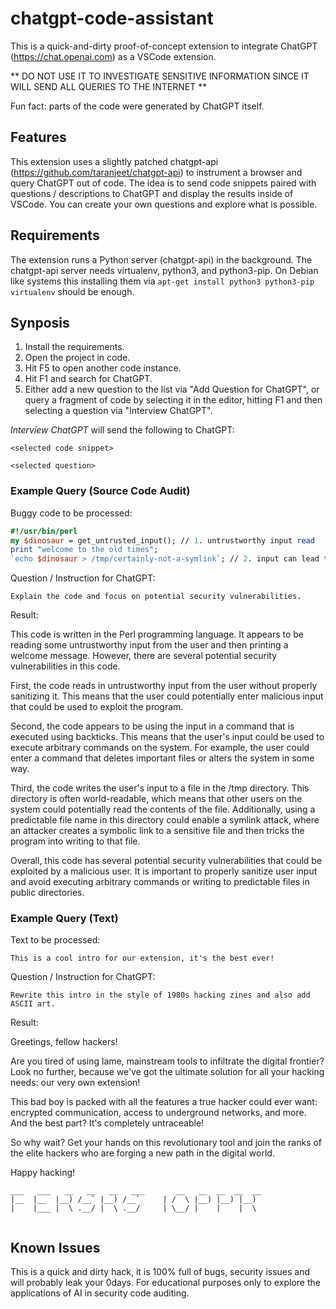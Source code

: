 # chatgpt-code-assistant 

This is a quick-and-dirty proof-of-concept extension to integrate ChatGPT (https://chat.openai.com)
as a VSCode extension.

** DO NOT USE IT TO INVESTIGATE SENSITIVE INFORMATION SINCE IT WILL SEND ALL QUERIES TO THE INTERNET **

Fun fact: parts of the code were generated by ChatGPT itself.

## Features

This extension uses a slightly patched chatgpt-api (https://github.com/taranjeet/chatgpt-api)
to instrument a browser and query ChatGPT out of code. The idea is to send code snippets
paired with questions / descriptions to ChatGPT and display the results inside of VSCode.
You can create your own questions and explore what is possible.

## Requirements

The extension runs a Python server (chatgpt-api) in the background.
The chatgpt-api server needs virtualenv, python3, and python3-pip. On Debian like systems
this installing them via `apt-get install python3 python3-pip virtualenv` should be enough.

## Synposis

1. Install the requirements.
2. Open the project in code.
3. Hit F5 to open another code instance.
4. Hit F1 and search for ChatGPT.
5. Either add a new question to the list via "Add Question for ChatGPT", or query a fragment of code by
selecting it in the editor, hitting F1 and then selecting a question via "Interview ChatGPT".

*Interview ChatGPT* will send the following to ChatGPT:

~~~
<selected code snippet>

<selected question>
~~~

### Example Query (Source Code Audit)

Buggy code to be processed:

~~~.pl
#!/usr/bin/perl
my $dinosaur = get_untrusted_input(); // 1. untrustworthy input read
print "welcome to the old times";
`echo $dinosaur > /tmp/certainly-not-a-symlink`; // 2. input can lead to command injection // 3. a predictable temp file is written to in the public /tmp directory, this could enable a symlink attack
~~~

Question / Instruction for ChatGPT:

~~~
Explain the code and focus on potential security vulnerabilities.
~~~

Result:

This code is written in the Perl programming language. It appears to be reading some untrustworthy input from the user and then printing a welcome message. However, there are several potential security vulnerabilities in this code.

First, the code reads in untrustworthy input from the user without properly sanitizing it. This means that the user could potentially enter malicious input that could be used to exploit the program.

Second, the code appears to be using the input in a command that is executed using backticks. This means that the user's input could be used to execute arbitrary commands on the system. For example, the user could enter a command that deletes important files or alters the system in some way.

Third, the code writes the user's input to a file in the /tmp directory. This directory is often world-readable, which means that other users on the system could potentially read the contents of the file. Additionally, using a predictable file name in this directory could enable a symlink attack, where an attacker creates a symbolic link to a sensitive file and then tricks the program into writing to that file.

Overall, this code has several potential security vulnerabilities that could be exploited by a malicious user. It is important to properly sanitize user input and avoid executing arbitrary commands or writing to predictable files in public directories.

### Example Query (Text)

Text to be processed:
~~~
This is a cool intro for our extension, it's the best ever!
~~~

Question / Instruction for ChatGPT:

~~~
Rewrite this intro in the style of 1980s hacking zines and also add ASCII art.
~~~

Result:

Greetings, fellow hackers!

Are you tired of using lame, mainstream tools to infiltrate the digital frontier? Look no further, because we've got the ultimate solution for all your hacking needs: our very own extension!

This bad boy is packed with all the features a true hacker could ever want: encrypted communication, access to underground networks, and more. And the best part? It's completely untraceable!

So why wait? Get your hands on this revolutionary tool and join the ranks of the elite hackers who are forging a new path in the digital world.

Happy hacking!

~~~
___   ___   __   __   __   ___       __   __  __  __  __  
|__  |__  |__) /__` |__) /__`     | /  \ |__) |__) |__) 
|    |___ |  \ .__/ |  \ .__/     | \__/ |    |    |  \ 
                                                         
~~~

## Known Issues

This is a quick and dirty hack, it is 100% full of bugs, security
issues and will probably leak your 0days. For educational
purposes only to explore the applications of AI
in security code auditing.
